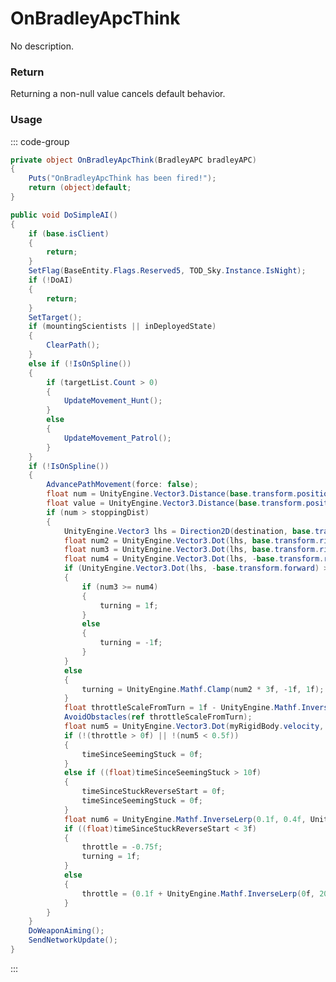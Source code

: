 # OnBradleyApcThink
<Badge type="info" text="Vehicle"/>[<Badge type="danger" text="Carbon Compatible"/>](https://github.com/CarbonCommunity/Carbon)[<Badge type="warning" text="Oxide Compatible"/>](https://github.com/OxideMod/Oxide.Rust)
No description.
### Return
Returning a non-null value cancels default behavior.

### Usage
::: code-group
```csharp [Example]
private object OnBradleyApcThink(BradleyAPC bradleyAPC)
{
	Puts("OnBradleyApcThink has been fired!");
	return (object)default;
}
```
```csharp [Source — Assembly-CSharp @ BradleyAPC]
public void DoSimpleAI()
{
	if (base.isClient)
	{
		return;
	}
	SetFlag(BaseEntity.Flags.Reserved5, TOD_Sky.Instance.IsNight);
	if (!DoAI)
	{
		return;
	}
	SetTarget();
	if (mountingScientists || inDeployedState)
	{
		ClearPath();
	}
	else if (!IsOnSpline())
	{
		if (targetList.Count > 0)
		{
			UpdateMovement_Hunt();
		}
		else
		{
			UpdateMovement_Patrol();
		}
	}
	if (!IsOnSpline())
	{
		AdvancePathMovement(force: false);
		float num = UnityEngine.Vector3.Distance(base.transform.position, destination);
		float value = UnityEngine.Vector3.Distance(base.transform.position, finalDestination);
		if (num > stoppingDist)
		{
			UnityEngine.Vector3 lhs = Direction2D(destination, base.transform.position);
			float num2 = UnityEngine.Vector3.Dot(lhs, base.transform.right);
			float num3 = UnityEngine.Vector3.Dot(lhs, base.transform.right);
			float num4 = UnityEngine.Vector3.Dot(lhs, -base.transform.right);
			if (UnityEngine.Vector3.Dot(lhs, -base.transform.forward) > num2)
			{
				if (num3 >= num4)
				{
					turning = 1f;
				}
				else
				{
					turning = -1f;
				}
			}
			else
			{
				turning = UnityEngine.Mathf.Clamp(num2 * 3f, -1f, 1f);
			}
			float throttleScaleFromTurn = 1f - UnityEngine.Mathf.InverseLerp(0f, 0.3f, UnityEngine.Mathf.Abs(turning));
			AvoidObstacles(ref throttleScaleFromTurn);
			float num5 = UnityEngine.Vector3.Dot(myRigidBody.velocity, base.transform.forward);
			if (!(throttle > 0f) || !(num5 < 0.5f))
			{
				timeSinceSeemingStuck = 0f;
			}
			else if ((float)timeSinceSeemingStuck > 10f)
			{
				timeSinceStuckReverseStart = 0f;
				timeSinceSeemingStuck = 0f;
			}
			float num6 = UnityEngine.Mathf.InverseLerp(0.1f, 0.4f, UnityEngine.Vector3.Dot(base.transform.forward, UnityEngine.Vector3.up));
			if ((float)timeSinceStuckReverseStart < 3f)
			{
				throttle = -0.75f;
				turning = 1f;
			}
			else
			{
				throttle = (0.1f + UnityEngine.Mathf.InverseLerp(0f, 20f, value) * 1f) * throttleScaleFromTurn + num6;
			}
		}
	}
	DoWeaponAiming();
	SendNetworkUpdate();
}

```
:::
